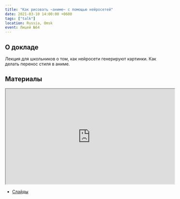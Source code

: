 ```yaml
---
title: "Как рисовать ~аниме~ с помощью нейросетей"
date: 2021-03-10 14:00:00 +0600
tags: ["talk"]
location: Russia, Omsk
event: Лицей №64
---
```


## О докладе

Лекция для школьников о том, как нейросети генерируют картинки. Как делать перенос стиля в аниме.

## Материалы

<iframe src="https://www.youtube.com/embed/-t9puHDDpE4?color=white&theme=light" width="560" height="315"></iframe>

- [Слайды](https://docs.google.com/presentation/d/e/2PACX-1vSYLYXOKrk4aQ-nlMXg2WGdbKAxMzTCPXkcl9DGSaDTSlEC7R8JOJc3UT3c-tZhjGXRJAJXdskXXMLI/pub?start=false&loop=false&delayms=3000)
